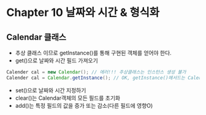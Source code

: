 # Chapter 10 날짜와 시간 & 형식화

## Calendar 클래스 
- 추상 클래스 이므로 getInstance()를 통해 구현된 객체를 얻어야 한다.   
- get()으로 날짜와 시간 필드 가져오기
```java
Calender cal = new Calendar(); // 에러!!! 추상클래스는 인스턴스 생성 불가
Calender cal = Calendar.getInstance(); // OK, getInstance()메서드는 Calendar클래스를 구현한 클래스의 인스턴스를 반환한다
```
- set()으로 날짜와 시간 지정하기
- clear()는 Calendar객체의 모든 필드를 초기화
- add()는 특정 필드의 값을 증가 또는 감소(다른 필드에 영향O)

